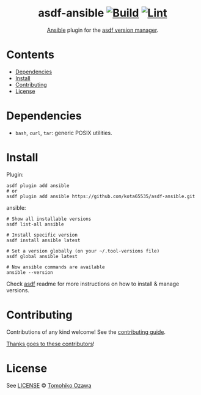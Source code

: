 <div align="center">

# asdf-ansible [![Build](https://github.com/kota65535/asdf-ansible/actions/workflows/build.yml/badge.svg)](https://github.com/kota65535/asdf-ansible/actions/workflows/build.yml) [![Lint](https://github.com/kota65535/asdf-ansible/actions/workflows/lint.yml/badge.svg)](https://github.com/kota65535/asdf-ansible/actions/workflows/lint.yml)


[Ansible](https://github.com/ansible/ansible) plugin for the [asdf version manager](https://asdf-vm.com).

</div>

# Contents

- [Dependencies](#dependencies)
- [Install](#install)
- [Contributing](#contributing)
- [License](#license)

# Dependencies

- `bash`, `curl`, `tar`: generic POSIX utilities.

# Install

Plugin:

```shell
asdf plugin add ansible
# or
asdf plugin add ansible https://github.com/kota65535/asdf-ansible.git
```

ansible:

```shell
# Show all installable versions
asdf list-all ansible

# Install specific version
asdf install ansible latest

# Set a version globally (on your ~/.tool-versions file)
asdf global ansible latest

# Now ansible commands are available
ansible --version
```

Check [asdf](https://github.com/asdf-vm/asdf) readme for more instructions on how to
install & manage versions.

# Contributing

Contributions of any kind welcome! See the [contributing guide](contributing.md).

[Thanks goes to these contributors](https://github.com/kota65535/asdf-ansible/graphs/contributors)!

# License

See [LICENSE](LICENSE) © [Tomohiko Ozawa](https://github.com/kota65535/)
